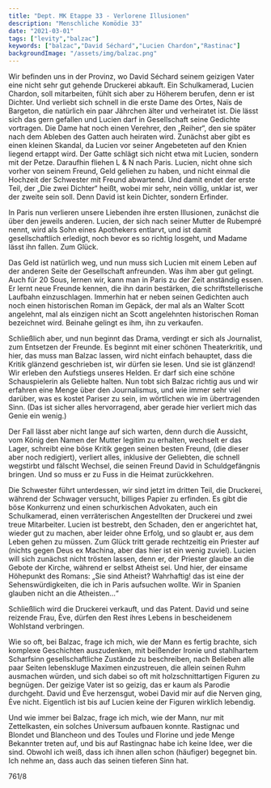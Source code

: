 ```yaml
---
title: "Dept. MK Etappe 33 - Verlorene Illusionen"
description: "Menschliche Komödie 33"
date: "2021-03-01"
tags: ["levity","balzac"]
keywords: ["balzac","David Séchard","Lucien Chardon","Rastinac"]
backgroundImage: "/assets/img/balzac.png"
---
```

<!-- Excerpt Start -->
Wir befinden uns in der Provinz, wo David Séchard seinem geizigen Vater eine nicht sehr gut gehende Druckerei abkauft. Ein Schulkamerad, Lucien Chardon, soll mitarbeiten, fühlt sich aber zu Höherem berufen, denn er ist Dichter. Und verliebt sich schnell in die erste Dame des Ortes, Naïs de Bargeton, die natürlich ein paar Jährchen älter und verheiratet ist. Die lässt sich das gern gefallen und Lucien darf in Gesellschaft seine Gedichte vortragen. <!-- Excerpt End -->Die Dame hat noch einen Verehrer, den „Reiher“, den sie später nach dem Ableben des Gatten auch heiraten wird. Zunächst aber gibt es einen kleinen Skandal, da Lucien vor seiner Angebeteten auf den Knien liegend ertappt wird. Der Gatte schlägt sich nicht etwa mit Lucien, sondern mit der Petze. Daraufhin fliehen L & N nach Paris. Lucien, nicht ohne sich vorher von seinem Freund, Geld geliehen zu haben, und nicht einmal die Hochzeit der Schwester mit Freund abwartend. Und damit endet der erste Teil, der „Die zwei Dichter“ heißt, wobei mir sehr, nein völlig, unklar ist, wer der zweite sein soll. Denn David ist kein Dichter, sondern Erfinder.

In Paris nun verlieren unsere Liebenden ihre ersten Illusionen, zunächst die über den jeweils anderen. Lucien, der sich nach seiner Mutter de Rubempré nennt, wird als Sohn eines Apothekers entlarvt, und ist damit gesellschaftlich erledigt, noch bevor es so richtig losgeht, und Madame lässt ihn fallen. Zum Glück. 

Das Geld ist natürlich weg, und nun muss sich Lucien mit einem Leben auf der anderen Seite der Gesellschaft anfreunden. Was ihm aber gut gelingt. Auch für 20 Sous, lernen wir, kann man in Paris zu der Zeit anständig essen. Er lernt neue Freunde kennen, die ihn darin bestärken, die schriftstellerische Laufbahn einzuschlagen. Immerhin hat er neben seinen Gedichten auch noch einen historischen Roman im Gepäck, der mal als an Walter Scott angelehnt, mal als einzigen nicht an Scott angelehnten historischen Roman bezeichnet wird. Beinahe gelingt es ihm, ihn zu verkaufen. 


Schließlich aber, und nun beginnt das Drama, verdingt er sich als Journalist, zum Entsetzen der Freunde. Es beginnt mit einer schönen Theaterkritik, und hier, das muss man Balzac lassen, wird nicht einfach behauptet, dass die Kritik glänzend geschrieben ist, wir dürfen sie lesen. Und sie ist glänzend! Wir erleben den Aufstiegs unseres Helden. Er darf sich eine schöne Schauspielerin als Geliebte halten. Nun tobt sich Balzac richtig aus und wir erfahren eine Menge über den Journalismus, und wie immer sehr viel darüber, was es kostet Pariser zu sein, im wörtlichen wie im übertragenden Sinn. (Das ist sicher alles hervorragend, aber gerade hier verliert mich das Genie ein wenig.)

Der Fall lässt aber nicht lange auf sich warten, denn durch die Aussicht, vom König den Namen der Mutter legitim zu erhalten, wechselt er das Lager, schreibt eine böse Kritik gegen seinen besten Freund, (die dieser aber noch redigiert), verliert alles, inklusive der Geliebten, die schnell wegstirbt und fälscht Wechsel, die seinen Freund David in Schuldgefängnis bringen. Und so muss er zu Fuss in die Heimat zurückkehren.

Die Schwester führt unterdessen, wir sind jetzt im dritten Teil, die Druckerei, während der Schwager versucht, billiges Papier zu erfinden. Es gibt die böse Konkurrenz und einen schurkischen Advokaten, auch ein Schulkamerad, einen verräterischen Angestellten der Druckerei und zwei treue Mitarbeiter. Lucien ist bestrebt, den Schaden, den er angerichtet hat, wieder gut zu machen, aber leider ohne Erfolg, und so glaubt er, aus dem Leben gehen zu müssen. Zum Glück tritt gerade rechtzeitig ein Priester auf (nichts gegen Deus ex Machina, aber das hier ist ein wenig zuviel). Lucien will sich zunächst nicht trösten lassen, denn er, der Priester glaube an die Gebote der Kirche, während er selbst Atheist sei. Und hier, der einsame Höhepunkt des Romans: „Sie sind Atheist? Wahrhaftig! das ist eine der Sehenswürdigkeiten, die ich in Paris aufsuchen wollte. Wir in Spanien glauben nicht an die Atheisten...“

Schließlich wird die Druckerei verkauft, und das Patent. David und seine reizende Frau, Ève, dürfen den Rest ihres Lebens in bescheidenem Wohlstand verbringen.

Wie so oft, bei Balzac, frage ich mich, wie der Mann es fertig brachte, sich komplexe Geschichten auszudenken, mit beißender Ironie und stahlhartem Scharfsinn gesellschaftliche Zustände zu beschreiben, nach Belieben alle paar Seiten lebenskluge Maximen einzustreuen, die allein seinen Ruhm ausmachen würden, und sich dabei so oft mit holzschnittartigen Figuren zu begnügen. Der geizige Vater ist so geizig, das er kaum als Parodie durchgeht. David und Ève herzensgut, wobei David mir auf die Nerven ging, Ève nicht. Eigentlich ist bis auf Lucien keine der Figuren wirklich lebendig.

Und wie immer bei Balzac, frage ich mich, wie der Mann, nur mit Zettelkasten, ein solches Universum aufbauen konnte. Rastignac und Blondet und Blancheon und des Toules und Florine und jede Menge Bekannter treten auf, und bis auf Rastingnac habe ich keine Idee, wer die sind. Obwohl ich weiß, dass ich ihnen allen schon (häufiger) begegnet bin. Ich nehme an, dass auch das seinen tieferen Sinn hat.

761/8